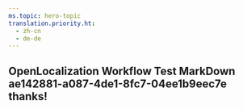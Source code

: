 ```yaml
---
ms.topic: hero-topic
translation.priority.ht: 
  - zh-cn
  - de-de
---
```

## OpenLocalization Workflow Test MarkDown ae142881-a087-4de1-8fc7-04ee1b9eec7e thanks!
